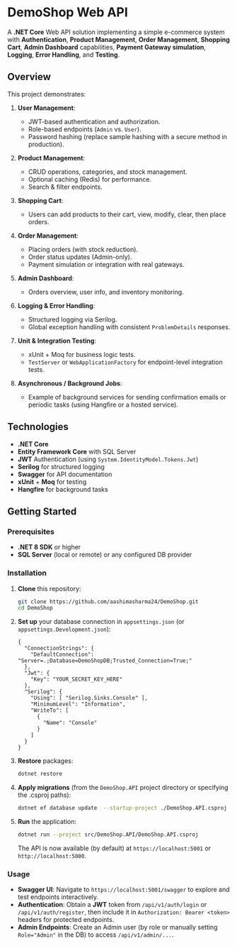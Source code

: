 # DemoShop Web API

A **.NET Core** Web API solution implementing a simple e-commerce system with **Authentication**, **Product Management**, **Order Management**, **Shopping Cart**, **Admin Dashboard** capabilities, **Payment Gateway simulation**, **Logging**, **Error Handling**, and **Testing**.

## Overview

This project demonstrates:

1. **User Management**:  
   - JWT-based authentication and authorization.  
   - Role-based endpoints (`Admin` vs. `User`).  
   - Password hashing (replace sample hashing with a secure method in production).

2. **Product Management**:  
   - CRUD operations, categories, and stock management.  
   - Optional caching (Redis) for performance.  
   - Search & filter endpoints.

3. **Shopping Cart**:  
   - Users can add products to their cart, view, modify, clear, then place orders.

4. **Order Management**:  
   - Placing orders (with stock reduction).  
   - Order status updates (Admin-only).  
   - Payment simulation or integration with real gateways.

5. **Admin Dashboard**:  
   - Orders overview, user info, and inventory monitoring.

6. **Logging & Error Handling**:  
   - Structured logging via Serilog.  
   - Global exception handling with consistent `ProblemDetails` responses.

7. **Unit & Integration Testing**:  
   - xUnit + Moq for business logic tests.  
   - `TestServer` or `WebApplicationFactory` for endpoint-level integration tests.

8. **Asynchronous / Background Jobs**:  
   - Example of background services for sending confirmation emails or periodic tasks (using Hangfire or a hosted service).

## Technologies

- **.NET Core**  
- **Entity Framework Core** with SQL Server  
- **JWT** Authentication (using `System.IdentityModel.Tokens.Jwt`)  
- **Serilog** for structured logging  
- **Swagger** for API documentation  
- **xUnit** + **Moq** for testing  
- **Hangfire** for background tasks

## Getting Started

### Prerequisites

- **.NET 8 SDK** or higher  
- **SQL Server** (local or remote) or any configured DB provider  

### Installation

1. **Clone** this repository:
   ```bash
   git clone https://github.com/aashimasharma24/DemoShop.git
   cd DemoShop
   ```

2. **Set up** your database connection in `appsettings.json` (or `appsettings.Development.json`):
   ```jsonc
   {
     "ConnectionStrings": {
       "DefaultConnection": "Server=.;Database=DemoShopDB;Trusted_Connection=True;"
     },
     "Jwt": {
       "Key": "YOUR_SECRET_KEY_HERE"
     },
     "Serilog": {
       "Using": [ "Serilog.Sinks.Console" ],
       "MinimumLevel": "Information",
       "WriteTo": [
         {
           "Name": "Console"
         }
       ]
     }
   }
   ```

3. **Restore** packages:
   ```bash
   dotnet restore
   ```

4. **Apply migrations** (from the `DemoShop.API` project directory or specifying the .csproj paths):
   ```bash
   dotnet ef database update  --startup-project ./DemoShop.API.csproj --project ..\DemoShop.Manager\DemoShop.Manager.csproj
   ```

5. **Run** the application:
   ```bash
   dotnet run --project src/DemoShop.API/DemoShop.API.csproj
   ```
   The API is now available (by default) at `https://localhost:5001` or `http://localhost:5000`.

### Usage

- **Swagger UI**: Navigate to `https://localhost:5001/swagger` to explore and test endpoints interactively.  
- **Authentication**: Obtain a **JWT** token from `/api/v1/auth/login` or `/api/v1/auth/register`, then include it in `Authorization: Bearer <token>` headers for protected endpoints.  
- **Admin Endpoints**: Create an Admin user (by role or manually setting `Role="Admin"` in the DB) to access `/api/v1/admin/...`.

